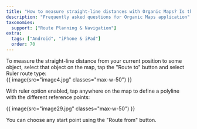 ```yaml
---
title: "How to measure straight-line distances with Organic Maps? Is there a ruler?"
description: "Frequently asked questions for Organic Maps application"
taxonomies:
  support: ["Route Planning & Navigation"]
extra:
  tags: ["Android", "iPhone & iPad"]
  order: 70
---
```


To measure the straight-line distance from your current position to some object, select that object on the map, tap the "Route to" button and select Ruler route type:  
{{ image(src="image4.jpg" classes="max-w-50") }}

With ruler option enabled, tap anywhere on the map to define a polyline with the different reference points:

{{ image(src="image29.jpg" classes="max-w-50") }}

You can choose any start point using the "Route from" button.
